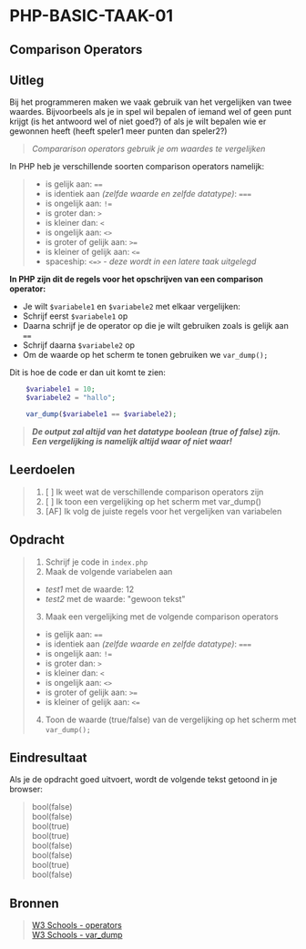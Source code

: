 # PHP-BASIC-TAAK-01
## Comparison Operators
## Uitleg
Bij het programmeren maken we vaak gebruik van het vergelijken van twee waardes. Bijvoorbeels als je in spel wil bepalen of iemand wel of geen punt krijgt (is het antwoord wel of niet goed?) of als je wilt bepalen wie er gewonnen heeft (heeft speler1 meer punten dan speler2?)
>
>_Compararison operators gebruik je om waardes te vergelijken_
>
In PHP heb je verschillende soorten comparison operators namelijk:
>* is gelijk aan: `==`
>* is identiek aan _(zelfde waarde en zelfde datatype)_: `===`
>* is ongelijk aan: `!=`
>* is groter dan: `>`
>* is kleiner dan: `<`
>* is ongelijk aan: `<>`
>* is groter of gelijk aan: `>=`
>* is kleiner of gelijk aan: `<=`
>* spaceship: `<=>` - _deze wordt in een latere taak uitgelegd_

**In PHP zijn dit de regels voor het opschrijven van een comparison operator:**
* Je wilt `$variabele1` en `$variabele2` met elkaar vergelijken:
* Schrijf eerst `$variabele1` op
* Daarna schrijf je de operator op die je wilt gebruiken zoals is gelijk aan `==` 
* Schrijf daarna `$variabele2` op
* Om de waarde op het scherm te tonen gebruiken we `var_dump();`  
>
Dit is hoe de code er dan uit komt te zien:
```php
    $variabele1 = 10;
    $variabele2 = "hallo";

    var_dump($variabele1 == $variabele2);
```
>**_De output zal altijd van het datatype boolean (true of false) zijn. Een vergelijking is namelijk altijd waar of niet waar!_** 

## Leerdoelen
>1. [ ] Ik weet wat de verschillende comparison operators zijn
>2. [ ] Ik toon een vergelijking op het scherm met var_dump()
>3. [AF] Ik volg de juiste regels voor het vergelijken van variabelen

## Opdracht

>1. Schrijf je code in `index.php`
>2. Maak de volgende variabelen aan  
>* _test1_ met de waarde: 12
>* _test2_ met de waarde: "gewoon tekst"
>3. Maak een vergelijking met de volgende comparison operators
>* is gelijk aan: `==`
>* is identiek aan _(zelfde waarde en zelfde datatype)_: `===`
>* is ongelijk aan: `!=`
>* is groter dan: `>`
>* is kleiner dan: `<`
>* is ongelijk aan: `<>`
>* is groter of gelijk aan: `>=`
>* is kleiner of gelijk aan: `<=`
>4. Toon de waarde (true/false) van de vergelijking op het scherm met `var_dump();` 

## Eindresultaat
Als je de opdracht goed uitvoert, wordt de volgende tekst getoond in je browser: 
>bool(false)  
>bool(false)  
>bool(true)  
>bool(true)  
>bool(false)  
>bool(false)  
>bool(true)  
>bool(false)  

## Bronnen
>[W3 Schools - operators](https://www.w3schools.com/php/php_operators.asp)  
>[W3 Schools - var_dump](https://www.w3schools.com/php/func_var_var_dump.asp)
